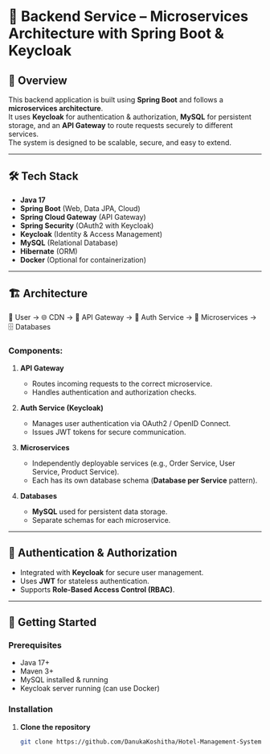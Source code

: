 # 🏨 Backend Service – Microservices Architecture with Spring Boot & Keycloak

## 📌 Overview
This backend application is built using **Spring Boot** and follows a **microservices architecture**.  
It uses **Keycloak** for authentication & authorization, **MySQL** for persistent storage, and an **API Gateway** to route requests securely to different services.  
The system is designed to be scalable, secure, and easy to extend.

---

## 🛠️ Tech Stack
- **Java 17**  
- **Spring Boot** (Web, Data JPA, Cloud)  
- **Spring Cloud Gateway** (API Gateway)  
- **Spring Security** (OAuth2 with Keycloak)  
- **Keycloak** (Identity & Access Management)  
- **MySQL** (Relational Database)  
- **Hibernate** (ORM)  
- **Docker** (Optional for containerization)

---

## 🏗️ Architecture

👤
User
→
🌐
CDN
→
🚪
API Gateway
→
🔐
Auth Service
→
🏨
Microservices
→
🗄️
Databases


### Components:
1. **API Gateway**
   - Routes incoming requests to the correct microservice.
   - Handles authentication and authorization checks.

2. **Auth Service (Keycloak)**
   - Manages user authentication via OAuth2 / OpenID Connect.
   - Issues JWT tokens for secure communication.

3. **Microservices**
   - Independently deployable services (e.g., Order Service, User Service, Product Service).
   - Each has its own database schema (**Database per Service** pattern).

4. **Databases**
   - **MySQL** used for persistent data storage.
   - Separate schemas for each microservice.

---

## 🔐 Authentication & Authorization
- Integrated with **Keycloak** for secure user management.
- Uses **JWT** for stateless authentication.
- Supports **Role-Based Access Control (RBAC)**.

---

## 🚀 Getting Started

### Prerequisites
- Java 17+
- Maven 3+
- MySQL installed & running
- Keycloak server running (can use Docker)

### Installation
1. **Clone the repository**
   ```bash
   git clone https://github.com/DanukaKoshitha/Hotel-Management-System.git

